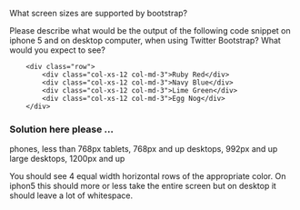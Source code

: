 What screen sizes are supported by bootstrap?

Please describe what would be the output of the following code snippet on iphone 5 and on desktop computer, when using Twitter Bootstrap?  What would you expect to see?

```
    <div class="row">
        <div class="col-xs-12 col-md-3">Ruby Red</div>
        <div class="col-xs-12 col-md-3">Navy Blue</div>
        <div class="col-xs-12 col-md-3">Lime Green</div>
        <div class="col-xs-12 col-md-3">Egg Nog</div>
    </div>
```

### Solution here please ...

phones, less than 768px
tablets, 768px and up
desktops, 992px and up
large desktops, 1200px and up


You should see 4 equal width horizontal rows of the appropriate color. On iphon5 this should more or less take the entire screen but on desktop it should leave a lot of whitespace.



